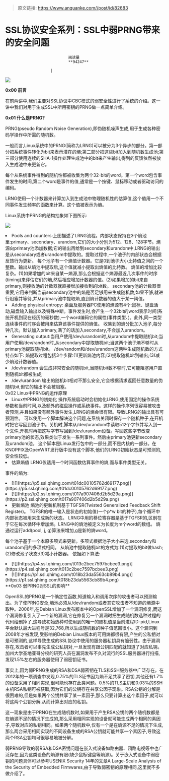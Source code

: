 > 原文链接: https://www.anquanke.com//post/id/82683 


# SSL协议安全系列：SSL中弱PRNG带来的安全问题


                                阅读量   
                                **94247**
                            
                        |
                        
                                                                                    



[![](https://p0.ssl.qhimg.com/t010244c5f9a4dc5c50.jpg)](https://p0.ssl.qhimg.com/t010244c5f9a4dc5c50.jpg)

**0x00 前言**

在前两讲中,我们主要对SSL协议中CBC模式的弱安全性进行了系统的介绍。这一讲中我们对用于生成SSL中所用密钥的PRNG做一点简单介绍。

**0x01 什么是PRNG?**

PRNG(pseudo Random Noise Generation),即伪随机噪声生成,用于生成各种密码学操作中所需的随机数。

一般而言,Linux系统中的PRNG(简称为LRNG)可以被分为3个异步的部分。第一部分把系统事件转化为bit来表示潜在的熵;第二部分把这些bit加入到随机数生成池;第三部分使用连续的SHA-1操作处理生成池中的bit来产生输出,得到的反馈依然被放入生成池中来更新它。

每个从系统事件得到的随机性都被收集为两个32-bit的word。第一个word包含事件发生的时间,第二个word是事件的值,通常是一个按键、鼠标移动或者驱动访问的编码。

LRNG使用一个计数器来计算加入到生成池中物理随机性的估算值,这个值用一个不同事件发生频率的函数来计算。这个值被表示为熵。

Linux系统中PRNG的结构抽象如下图所示:

[![](https://p5.ssl.qhimg.com/t01f63f6f46f4abb06f.png)](https://p5.ssl.qhimg.com/t01f63f6f46f4abb06f.png)
<li>
Pools and counters:上图描述了LRNG流程。内部状态保持在3个熵池里:primary、secondary、urandom,它们的大小分别为512、128、128字节。熵源向primary池添加数据;它的输出再给到secondary和urandom中,LRNG的输出是从secondary或者urandom中提取的。提取过程中,一个池子的内部状态会根据反馈行为更新。
每个池子有一个熵值计数器。它是0到池子大小比特值之间的一个整数。输出从熵池中提取后,这个值就减小提取出熵值的比特数。
熵值的增加比较复杂。(1)如果增加的bit来自某一熵源,那么会根据这个熵源最近几次事件的时序(timing)来评估它们的熵,然后相应增加计数器的值。(2)如果增加的bit来自primary,则接收池的计数器就直接增加接收到的bit数。
secondary池的计数器很重要,它用来判断当前secondary池中的熵是否足够用来生成随机数,如果不够,就进行阻塞并等待,并从primary池中提取熵,直到熵计数器的值大于某一阈值。
</li>
<li>
Adding physical entropy: 桌面及服务器PC使用的熵源有4个:鼠标、键盘活动,磁盘输入输出以及特殊中断。事件发生时,会产生一个32bit的word表示时间(系统开机到现在经历的毫秒数),一个word编码它的属性(事件类型、)。此外,同一类型连续事件的时序会被用来估算该事件提供的熵值。
收集到的熵分批加入池子,每分钟几次。默认加入primary,满了的话加入secondary,不会加入urandom。
</li>
<li>
Generating output:当用户使用/dev/urandom时,从urandom中提取随机bit;当用户使用/dev/random时,从secondary中提取随机bit;当这两个池子熵不够时从primary池提取随机bit。 /dev/random和/dev/urandom这两种生成随机数的方式特点如下:
熵提取过程包括3个步骤:(1)更新熵池内容;(2)提取随机bit到输出;(3)减少熵池计数器值。
</li><li>
/dev/random 会生成非常安全的随机bit,当随机bit数不够时,它可能阻塞用户直到随机bit都被生成;
</li>
<li>
/dev/urandom 输出的随机bit相对不那么安全,它会根据请求返回任意数量的伪随机bit,但它的输出不会被阻塞。
</li>
0x02 Linux中PRNG的运作原理
<li>
Linux中PRNG的初始化 操作系统启动时会初始化LRNG,使用固定的操作系统参数和当前时间,以及额外的磁盘操作或系统事件。这样的操作序列很容易被攻击者预测,并且如果没有额外事件发生,LRNG的熵会很有限。导致LRNG的输出具有可预测性。
可以使用一个脚本解决这个问题,在系统关闭时保存一个随机种子,在开机时把它写回到池子中。关机时,脚本从/dev/urandom中读取512个字节并写入到一个文件,开机时再把这写字节写回到/dev/urandom设备。写回这些字节改变primary池的状态,效果类似于发生一系列事件。然后由primary池更新secondary及urandom池。
这个脚本是Linux发行包中的一部分,而不是内核的一部分。在KNOPPIX及OpenWRT发行版中没有这个脚本,他们的LRNG初始状态是可预测的,安全性较低。
</li>
<li>
估算熵值 LRNG仅适用一个时间函数估算事件的熵,而与事件类型无关。



事件的熵为:



</li>
<li>
[![](https://p5.ssl.qhimg.com/t01dc00105762d69177.png)](https://p5.ssl.qhimg.com/t01dc00105762d69177.png)
</li>
<li>
[![](https://p2.ssl.qhimg.com/t017a907406d2b5d29a.png)](https://p2.ssl.qhimg.com/t017a907406d2b5d29a.png)
</li>
<li>
更新熵池 熵池的更新机制基于TGFSR(Twisted Generalized Feedback Shift Register)。
TGFSR的唯一输入是状态的初始值(一个p*w bit的种子),每个循环中内部状态被用来生成新的状态。
LRNG中用的移位寄存器是基于TGFSR的,区别在于它在每次循环中增加熵。LRNG中的熵池被定义为长度为m个word的数组。
熵通过运行add(pool, j, g)算法来增加,g是新的熵word。



每个池子基于一个本原多项式来更新。多项式根据池子大小来选,secondary和urandom用的多项式相同。
从熵池中提取随机bit的方式为:(1)对提取的bit做hash;(2)修改池子状态;(3)减小计数器。 依据如下算法:



</li>
<li>
[![](https://p4.ssl.qhimg.com/t013c2bec7597bcbee3.png)](https://p4.ssl.qhimg.com/t013c2bec7597bcbee3.png)
</li>
<li>
[![](https://p1.ssl.qhimg.com/t018b23da5563cb89b4.png)](https://p1.ssl.qhimg.com/t018b23da5563cb89b4.png)
</li>
**0x03 弱PRNG对SSL的影响**

OpenSSL的PRNG是一个确定性函数,知道输入和调用次序的攻击者可以预测输出。为了使PRNG安全,熵池必须从/dev/random或者其它攻击者不知道的熵源中取种。2006年,在Debian Linux发布版本中的OpenSSL增加了一个漏洞修复,而这个漏洞修复引入了一个新的漏洞,它在修复另一个漏洞时把生成随机数选种过程的代码给删掉了,这导致初始选种时使用到的唯一的随机值是当前进程ID-pid,Linux平台默认最大进程号是32,768,所以生成随机数的种子值范围很小。这个漏洞到2008年才被发现,受影响的Debian Linux版本的可用熵都很有限,产生的公私钥对是可预测的,这样导致生成的SSL协议中使用的服务器私钥具有脆弱性。由于漏洞存在,攻击者可以事先生成公私钥对,一旦发现有跟公钥匹配的就知道了对应私钥。加州大学圣地亚哥分校的研究人员在漏洞发布不久对流行的SSL服务器进行扫描,发现1.5%左右的服务器使用了弱密钥证书。

事实上,因为弱PRNG生成的RSA和DSA弱密钥在TLS和SSH服务器中广泛存在。在2012年的一项调查中发现,0.75%的TLS证书因为熵不足共享了密钥,其他还有1.7%的设备采用了相同实现,很可能也存在此类问题。0.5%的TLS主机和0.03%的SSH主机RSA私钥可被获取,因为它们的公钥存在共享公因子现象。RSA公钥的分解是很困难的,但是如果两个公钥共享了某一素因子,那么只要计算出这个素因子,就可以将这两个公钥分解,从而计算出对应的私钥。

这一现象是由于PRNG在生成随机数时,如果用于产生RSA公钥的两个随机数都是在熵源不足的情况下生成的,那么采用相同实现的设备就可能生成两个相同的素因子,导致对应的私钥相同。如果两个随机数中,仅有一个是在熵源不足的情况下生成,那么两台采用相同实现的不同设备生成的RSA公钥就可能共享一个素因子,导致这两个RSA公钥均可很容易地被分解。

弱PRNG导致的弱RSA和DSA密钥问题在嵌入式设备如路由器、闭路电视等中也广泛存在,因为这类设备的熵源有限(缺少鼠标键盘等熵源)。关于嵌入式设备中弱密钥的问题具体可以参考USENIX Security 14年的文章A Large-Scale Analysis of the Security of Embedded Firmwares,由于导致弱密钥的原理相同,这里就不多做介绍了。
